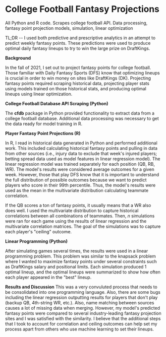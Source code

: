 # College Football Fantasy Projections
All Python and R code. Scrapes college football API. Data processing, fantasy point projection models, simulation, linear optimization

TL;DR --
I used both predictive and prescriptive analytics in an attempt to predict weekly fantasy points. These predictions were used to produce optimal daily fantasy lineups to try to win the large prize on DraftKings.

**Background**

In the fall of 2021, I set out to project fantasy points for college football. Those familiar with Daily Fantasy Sports (DFS) know that optimizing lineups is crucial in order to win money on sites like DraftKings (DK). Projecting fantasy points required scraping historical data, projecting player stats using models trained on those historical stats, and producing optimal lineups using linear optimization.

**College Football Database API Scraping (Python)**

The **cfdb** package in Python provided functionality to extract data from a college football database. Additional data processing was necessary to get the data ready for model training in R.

**Player Fantasy Point Projections (R)**

In R, I read in historical data generated in Python and performed additional work. This included calculating historical fantasy points and pulling in data from other sources (i.e., injury data to exclude that week's injured players; betting spread data used as model features in linear regression model). The linear regression model was trained separately for each position (QB, RB, WR). The model's results were considered average outcomes for a given week. However, those that play DFS know that it is important to understand the full distribution of possible outcomes because we want to predict players who score in their 99th percentile. Thus, the model's results were used as the mean in the multivariate distribution calculating teammate correlation. 

If the QB scores a ton of fantasy points, it usually means that a WR also does well. I used the multivariate distribution to capture historical correlations between all combinations of teammates. Then, *n* simulations were ran for each game using the results of linear regression and the multivariate correlation matrices. The goal of the simulations was to capture each player's "ceiling" outcome. 

**Linear Programming (Python)**

After simulating games several times, the results were used in a linear programming problem. This problem was similar to the knapsack problem where I wanted to maximize fantasy points under several constraints such as DraftKings salary and positional limits. Each simulation produced 1 optimal lineup, and the optimal lineups were summarized to show how often each player appeared in the "best" lineup.

**Results and Discussion**
This was a very convuluted process that needs to be consolidated into one programming language. Also, there are some bugs including the linear regression outputting results for players that don't play (backup QB, 4th-string WR, etc.). Also, name matching between sources causes a lot of missing data when merging. However, my model's predicted fantasy points were compared to several industry-leading fantasy projection sites and I was satisfied with the similarity. I believe that the additional steps that I took to account for correlation and ceiling outcomes can help set my process apart from others who use machine learning to set their lineups.
